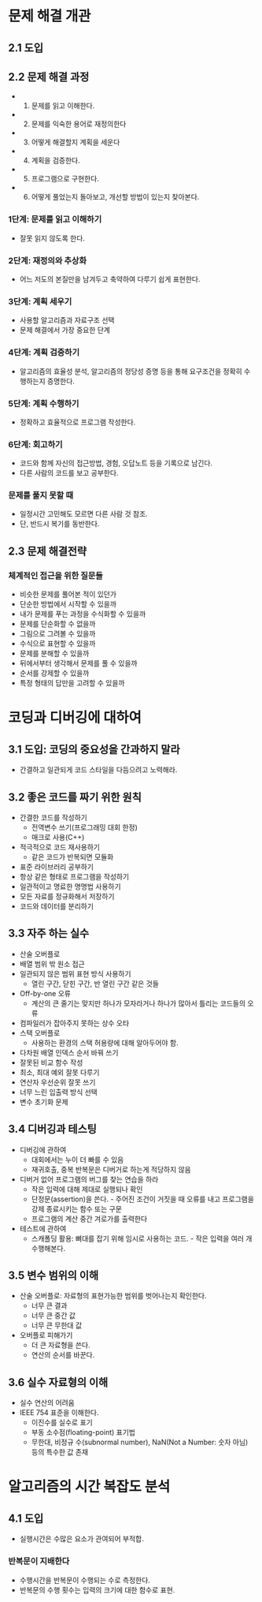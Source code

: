 # 문제 해결 개관
## 2.1 도입
## 2.2 문제 해결 과정
- 1. 문제를 읽고 이해한다.
- 2. 문제를 익숙한 용어로 재정의한다
- 3. 어떻게 해결할지 계획을 세운다
- 4. 계획을 검증한다.
- 5. 프로그램으로 구현한다.
- 6. 어떻게 풀었는지 돌아보고, 개선할 방법이 있는지 찾아본다.
### 1단계: 문제를 읽고 이해하기
- 잘못 읽지 않도록 한다.
### 2단계: 재정의와 추상화
- 어느 저도의 본질만을 남겨두고 축약하여 다루기 쉽게 표현한다.
### 3단계: 계획 세우기
- 사용할 알고리즘과 자료구조 선택
- 문제 해결에서 가장 중요한 단계
### 4단계: 계획 검증하기
- 알고리즘의 효율성 분석, 알고리즘의 정당성 증명 등을 통해 요구조건을 정확히 수행하는지 증명한다.
### 5단계: 계획 수행하기
- 정확하고 효율적으로 프로그램 작성한다.
### 6단계: 회고하기
- 코드와 함께 자신의 접근방법, 경험, 오답노트 등을 기록으로 남긴다.
- 다른 사람의 코드를 보고 공부한다.
### 문제를 풀지 못할 때
- 일정시간 고민해도 모르면 다른 사람 것 참조.
- 단, 반드시 복기를 동반한다.
## 2.3 문제 해결전략
### 체계적인 접근을 위한 질문들
- 비슷한 문제를 풀어본 적이 있던가
- 단순한 방법에서 시작할 수 있을까
- 내가 문제를 푸는 과정을 수식화할 수 있을까
- 문제를 단순화할 수 없을까
- 그림으로 그려볼 수 있을까
- 수식으로 표현할 수 있을까
- 문제를 분해할 수 있을까
- 뒤에서부터 생각해서 문제를 풀 수 있을까
- 순서를 강제할 수 있을까
- 특정 형태의 답만을 고려할 수 있을까

# 코딩과 디버깅에 대하여
## 3.1 도입: 코딩의 중요성을 간과하지 말라
- 간결하고 일관되게 코드 스타일을 다듬으려고 노력해라.
## 3.2 좋은 코드를 짜기 위한 원칙
- 간결한 코드를 작성하기
  - 전역변수 쓰기(프로그래밍 대회 한정)
  - 매크로 사용(C++)
- 적극적으로 코드 재사용하기
  - 같은 코드가 반복되면 모듈화
- 표준 라이브러리 공부하기
- 항상 같은 형태로 프로그램을 작성하기
- 일관적이고 명료한 명명법 사용하기
- 모든 자료를 정규화해서 저장하기
- 코드와 데이터를 분리하기
## 3.3 자주 하는 실수
- 산술 오버플로
- 배열 범위 밖 원소 접근
- 일관되지 않은 범위 표현 방식 사용하기
    - 열린 구간, 닫힌 구간, 반 열린 구간 같은 것들
- Off-by-one 오류
    - 계산의 큰 줄기는 맞지만 하나가 모자라거나 하나가 많아서 틀리는 코드들의 오류
- 컴파일러가 잡아주지 못하는 상수 오타
- 스택 오버플로
    - 사용하는 환경의 스택 허용량에 대해 알아두어야 함.
- 다차원 배열 인덱스 순서 바꿔 쓰기
- 잘못된 비교 함수 작성
- 최소, 최대 예외 잘못 다루기
- 연산자 우선순위 잘못 쓰기
- 너무 느린 입출력 방식 선택
- 변수 초기화 문제
## 3.4 디버깅과 테스팅
- 디버깅에 관하여
    - 대회에서는 누이 더 빠를 수 있음
    - 재귀호출, 중복 반복문은 디버거로 하는게 적당하지 않음
- 디버거 없어 프로그램의 버그를 찾는 연습을 하라
    - 작은 입력에 대해 제대로 실행되나 확인
    - 단정문(assertion)을 쓴다.
          - 주어진 조건이 거짓을 때 오류를 내고 프로그램을 강제 종료시키는 함수 또는 구문
    - 프로그램의 계산 중간 겨로가를 출력한다
- 테스트에 관하여
    - 스캐폴딩 활용: 뼈대를 잡기 위해 임시로 사용하는 코드.
          - 작은 입력을 여러 개 수행해본다.
## 3.5 변수 범위의 이해
- 산술 오버플로: 자료형의 표현가능한 범위를 벗어나는지 확인한다.
    - 너무 큰 결과
    - 너무 큰 중간 값
    - 너무 큰 무한대 값
- 오버플로 피해가기
    - 더 큰 자료형을 쓴다.
    - 연산의 순서를 바꾼다.
## 3.6 실수 자료형의 이해
- 실수 연산의 어려움
- IEEE 754 표준을 이해한다.
    - 이진수를 실수로 표기
    - 부동 소수점(floating-point) 표기법
    - 무한대, 비정규 수(subnormal number), NaN(Not a Number: 숫자 아님) 등의 특수한 값 존재

# 알고리즘의 시간 복잡도 분석
## 4.1 도입
- 실행시간은 수많은 요소가 관여되어 부적합.
### 반복문이 지배한다
- 수행시간을 반복문이 수행되는 수로 측정한다. 
- 반복문의 수행 횟수는 입력의 크기에 대한 함수로 표현.
